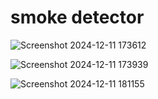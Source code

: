 ﻿# smoke detector
 
![Screenshot 2024-12-11 173612](https://github.com/user-attachments/assets/a9a82c6f-308b-4dca-8cc4-870a528726cf)

![Screenshot 2024-12-11 173939](https://github.com/user-attachments/assets/a3a788ce-83bb-4955-ab14-e07d1642baa5)

![Screenshot 2024-12-11 181155](https://github.com/user-attachments/assets/b95f7ead-2629-49f6-bcc4-3146d0c19972)
